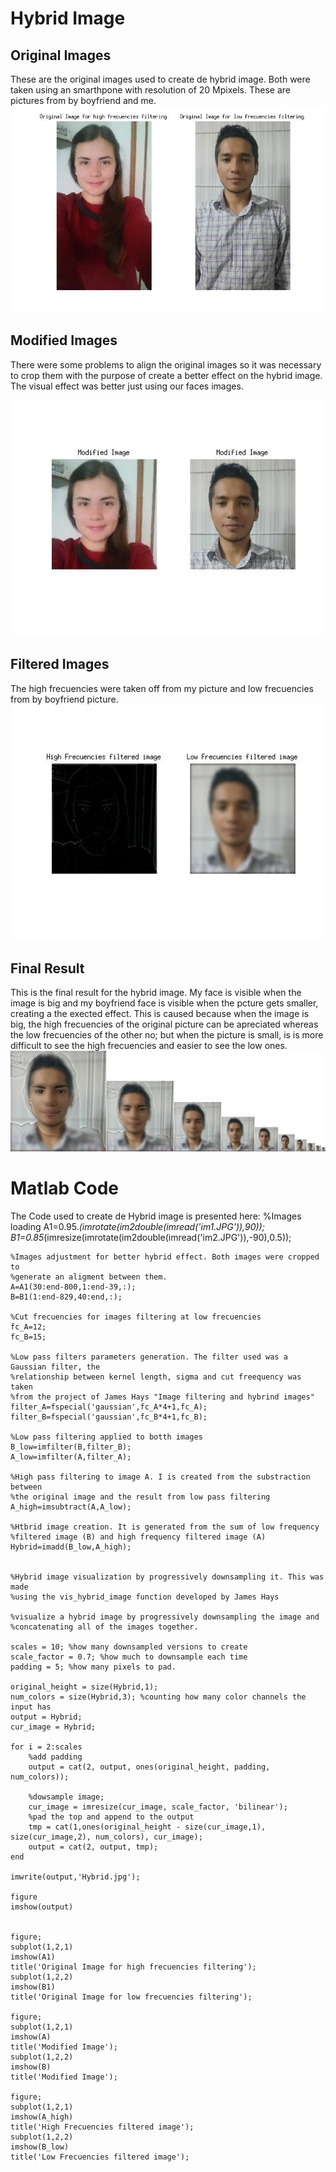 # Hybrid Image


## Original Images

These are the original images used to create de hybrid image. Both were taken using an smarthpone with resolution of 20 Mpixels. These are pictures from by boyfriend and me.
![original](original.jpg)


## Modified Images

There were some problems to align the original images so it was necessary to crop them with the purpose of create a better effect on the hybrid image. The visual effect was better just using our faces images.  

![modified](modified.jpg)

## Filtered Images

The high frecuencies were taken off from my picture and low frecuencies from by boyfriend picture.
![filtered](filtered.jpg)

## Final Result
This is the final result for the hybrid image. My face is visible when the image is big and my boyfriend face is visible when the pcture gets smaller, creating a the exected effect. This is caused because when the image is big, the high frecuencies of the original picture can be apreciated whereas the low frecuencies of the other no; but when the picture is small, is is more difficult to see the high frecuencies and easier to see the low ones. 
![result](Hybrid.jpg)



# Matlab Code

The Code used to create de Hybrid image is presented here:
   %Images loading
    A1=0.95.*(imrotate(im2double(imread('im1.JPG')),90));
    B1=0.85*(imresize(imrotate(im2double(imread('im2.JPG')),-90),0.5));

    %Images adjustment for better hybrid effect. Both images were cropped to
    %generate an aligment between them.
    A=A1(30:end-800,1:end-39,:);
    B=B1(1:end-829,40:end,:);

    %Cut frecuencies for images filtering at low frecuencies 
    fc_A=12; 
    fc_B=15;

    %Low pass filters parameters generation. The filter used was a Gaussian filter, the
    %relationship between kernel length, sigma and cut freequency was taken
    %from the project of James Hays "Image filtering and hybrind images"
    filter_A=fspecial('gaussian',fc_A*4+1,fc_A);
    filter_B=fspecial('gaussian',fc_B*4+1,fc_B);

    %Low pass filtering applied to botth images
    B_low=imfilter(B,filter_B);
    A_low=imfilter(A,filter_A);

    %High pass filtering to image A. I is created from the substraction between
    %the original image and the result from low pass filtering
    A_high=imsubtract(A,A_low);

    %Htbrid image creation. It is generated from the sum of low frequency
    %filtered image (B) and high frequency filtered image (A)
    Hybrid=imadd(B_low,A_high);


    %Hybrid image visualization by progressively downsampling it. This was made
    %using the vis_hybrid_image function developed by James Hays

    %visualize a hybrid image by progressively downsampling the image and
    %concatenating all of the images together.

    scales = 10; %how many downsampled versions to create
    scale_factor = 0.7; %how much to downsample each time
    padding = 5; %how many pixels to pad.

    original_height = size(Hybrid,1);
    num_colors = size(Hybrid,3); %counting how many color channels the input has
    output = Hybrid;
    cur_image = Hybrid;

    for i = 2:scales
        %add padding
        output = cat(2, output, ones(original_height, padding, num_colors));

        %dowsample image;
        cur_image = imresize(cur_image, scale_factor, 'bilinear');
        %pad the top and append to the output
        tmp = cat(1,ones(original_height - size(cur_image,1), size(cur_image,2), num_colors), cur_image);
        output = cat(2, output, tmp);    
    end

    imwrite(output,'Hybrid.jpg');

    figure
    imshow(output)


    figure;
    subplot(1,2,1)
    imshow(A1)
    title('Original Image for high frecuencies filtering');
    subplot(1,2,2)
    imshow(B1)
    title('Original Image for low frecuencies filtering');

    figure;
    subplot(1,2,1)
    imshow(A)
    title('Modified Image');
    subplot(1,2,2)
    imshow(B)
    title('Modified Image');

    figure;
    subplot(1,2,1)
    imshow(A_high)
    title('High Frecuencies filtered image');
    subplot(1,2,2)
    imshow(B_low)
    title('Low Frecuencies filtered image');
